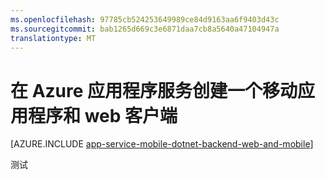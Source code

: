 ```yaml
---
ms.openlocfilehash: 97785cb524253649989ce84d9163aa6f9403d43c
ms.sourcegitcommit: bab1265d669c3e6871daa7cb8a5640a47104947a
translationtype: MT
---
```

<properties
    pageTitle="在 Azure 应用程序服务创建一个移动应用程序和 web 客户端 |Microsoft Azure"
    description="多通道应用程序创建一个网站和移动客户端在 Azure 应用程序服务。"
    services="app-service\mobile"
    documentationCenter=".net"
    authors="lindydonna"
    manager="dwrede"
    editor=""/>

<tags
    ms.service="app-service-mobile"
    ms.workload="mobile"
    ms.tgt_pltfrm="NA"
    ms.devlang="dotnet"
    ms.topic="get-started-article"
    ms.date="07/01/2015"
    ms.author="donnam"/>

# 在 Azure 应用程序服务创建一个移动应用程序和 web 客户端

[AZURE.INCLUDE [app-service-mobile-dotnet-backend-web-and-mobile](../../includes/app-service-mobile-dotnet-backend-web-and-mobile.md)]

测试
